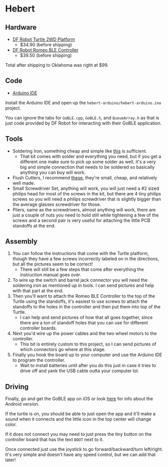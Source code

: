 # Hebert

## Hardware
* [DF Robot Turtle 2WD Platform](https://www.dfrobot.com/product-65.html)
    * $34.90 (before shipping)
* [DF Robot Romeo BLE Controller](https://www.dfrobot.com/product-1176.html)
    * $39.50 (before shipping)

Total after shipping to Oklahoma was right at $99.

## Code
* [Arduino IDE](https://www.arduino.cc/en/software)

Install the Arduino IDE and open up the `hebert-arduino/hebert-arduino.ino`
project.

You can ignore the tabs for `GoBLE.cpp`, `GoBLE.h`, and `QueueArray.h` as that
is just code provided by DF Robot for interacting with their GoBLE application.

## Tools
* Soldering Iron, something cheap and simple like [this](https://www.amazon.com/dp/B08N44XR5V)
  is sufficient.
    * That kit comes with solder and everything you need, but if you get a different
      one make sure to pick up some solder as well, it's a very big and simple
      connection that needs to be soldered so basically anything you can buy
      will work.
* Flush Cutters, I recommend [these](https://www.amazon.com/dp/B00FZPDG1K), they're
  small, cheap, and relatively well made.
* Small Screwdriver Set, anything will work, you will just need a #2 sized philips
  head for most of the screws in the kit, but there are 4 tiny philips screws
  so you will need a philips screwdriver that is slightly bigger than the average
  glasses screwdriver for those.
* Pliers, same as the screwdrivers, almost anything will work, there are just
  a couple of nuts you need to hold still while tightening a few of the screws
  and a second pair is very useful for attaching the little PCB standoffs at the
  end.

## Assembly
1. You can follow the instructions that come with the Turtle platform, though
   they have a few screws incorrectly labeled on in the directions, but all the
   pictures seem to be correct!
    * There will still be a few steps that come after everything the instruction
      manual goes over.
2. To wire up the switch and barrel jack connector you will need the soldering
   iron as mentioned up in tools. I can send pictures and help with that part
   at the end.
3. Then you'll want to attach the Romeo BLE Controller to the top of the Turtle
   using the standoffs, it's easiest to use screws to attach the standoffs to
   the holes in the controller and then put them into top of the Turtle.
    * I can help and send pictures of how that all goes together, since there
      are a ton of standoff holes that you can use for different controller boards.
4. Next you'd wire up the power cables and the two wheel motors to the controller.
    * This bit is entirely custom to this project, so I can send pictures of which
      connectors go where at this stage.
5. Finally you hook the board up to your computer and use the Arduino IDE to
   program the controller.
    * Wait to install batteries until after you do this just in case it tries
      to drive off and yank the USB cable outta your computer lol.

## Driving
Finally, go and get the GoBLE app on iOS or look [here](https://baixarapk.gratis/en/app/950937437/goble-bluetooth-4-0-controller)
for info about the Android version.

If the turtle is on, you should be able to just open the app and it'll make a
sound when it connects and the little icon in the top center will change color.

If it does not connect you may need to just press the tiny button on the controller
board that has the text `BOOT` next to it.

Once connected just use the joystick to go forward/backward/turn left/right.
It's very simple and doesn't have any speed control, but we can add that later!
